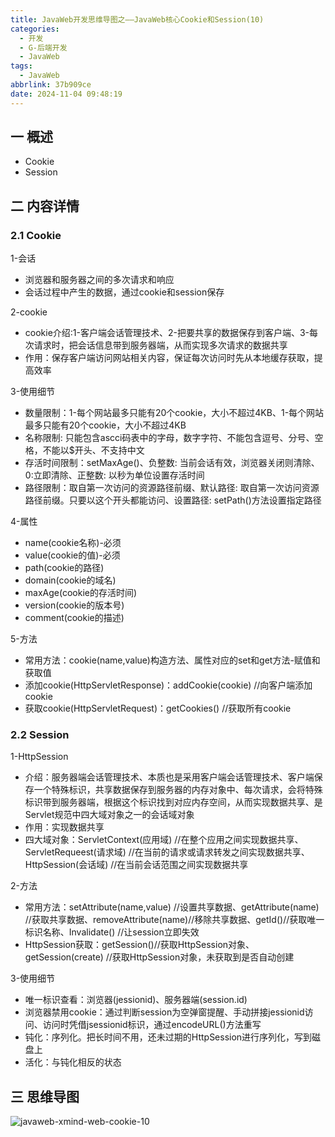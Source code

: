 ```yaml
---
title: JavaWeb开发思维导图之——JavaWeb核心Cookie和Session(10)
categories:
  - 开发
  - G-后端开发
  - JavaWeb
tags:
  - JavaWeb
abbrlink: 37b909ce
date: 2024-11-04 09:48:19
---
```

## 一 概述

* Cookie
* Session

<!--more-->

## 二 内容详情

### 2.1  Cookie

1-会话

* 浏览器和服务器之间的多次请求和响应
* 会话过程中产生的数据，通过cookie和session保存

2-cookie

* cookie介绍:1-客户端会话管理技术、2-把要共享的数据保存到客户端、3-每次请求时，把会话信息带到服务器端，从而实现多次请求的数据共享
* 作用：保存客户端访问网站相关内容，保证每次访问时先从本地缓存获取，提高效率

3-使用细节

* 数量限制：1-每个网站最多只能有20个cookie，大小不超过4KB、1-每个网站最多只能有20个cookie，大小不超过4KB
* 名称限制: 只能包含ascci码表中的字母，数字字符、不能包含逗号、分号、空格，不能以$开头、不支持中文
* 存活时间限制：setMaxAge()、负整数: 当前会话有效，浏览器关闭则清除、0:立即清除、正整数: 以秒为单位设置存活时间
* 路径限制：取自第一次访问的资源路径前缀、默认路径: 取自第一次访问资源路径前缀。只要以这个开头都能访问、设置路径: setPath()方法设置指定路径

4-属性

* name(cookie名称)-必须
* value(cookie的值)-必须
* path(cookie的路径)
* domain(cookie的域名)
* maxAge(cookie的存活时间)
* version(cookie的版本号)
* comment(cookie的描述)

5-方法

* 常用方法：cookie(name,value)构造方法、属性对应的set和get方法-赋值和获取值
* 添加cookie(HttpServletResponse)：addCookie(cookie) //向客户端添加cookie
* 获取cookie(HttpServletRequest)：getCookies() //获取所有cookie

### 2.2 Session

1-HttpSession

* 介绍：服务器端会话管理技术、本质也是采用客户端会话管理技术、客户端保存一个特殊标识，共享数据保存到服务器的内存对象中、每次请求，会将特殊标识带到服务器端，根据这个标识找到对应内存空间，从而实现数据共享、是Servlet规范中四大域对象之一的会话域对象
* 作用：实现数据共享
* 四大域对象：ServletContext(应用域) //在整个应用之间实现数据共享、ServletRequeest(请求域) //在当前的请求或请求转发之间实现数据共享、HttpSession(会话域) //在当前会话范围之间实现数据共享

2-方法

* 常用方法：setAttribute(name,value) //设置共享数据、getAttribute(name) //获取共享数据、removeAttribute(name)//移除共享数据、getId()//获取唯一标识名称、Invalidate() //让session立即失效
* HttpSession获取：getSession()//获取HttpSession对象、getSession(create) //获取HttpSession对象，未获取到是否自动创建

3-使用细节

* 唯一标识查看：浏览器(jessionid)、服务器端(session.id)
* 浏览器禁用cookie：通过判断session为空弹窗提醒、手动拼接jessionid访问、访问时凭借jsessionid标识，通过encodeURL()方法重写
* 钝化：序列化。把长时间不用，还未过期的HttpSession进行序列化，写到磁盘上
* 活化：与钝化相反的状态

## 三 思维导图

![javaweb-xmind-web-cookie-10][1]



[1]:https://cdn.jsdelivr.net/gh/PGzxc/CDN/blog-java/javaweb-xmind-web-cookie-10.png